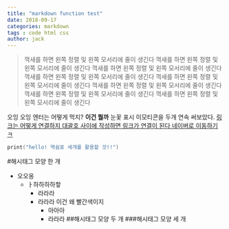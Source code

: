 ```yaml
---
title: "markdown function test"
date: 2018-09-17
categories: markdown
tags : code html css
author: jack
---
```


> 꺽새를 하면 왼쪽 정렬 및 왼쪽 모서리에 줄이 생긴다  꺽새를 하면 왼쪽 정렬 및 왼쪽 모서리에 줄이 생긴다  꺽새를 하면 왼쪽 정렬 및 왼쪽 모서리에 줄이 생긴다  꺽새를 하면 왼쪽 정렬 및 왼쪽 모서리에 줄이 생긴다  꺽새를 하면 왼쪽 정렬 및 왼쪽 모서리에 줄이 생긴다  꺽새를 하면 왼쪽 정렬 및 왼쪽 모서리에 줄이 생긴다  꺽새를 하면 왼쪽 정렬 및 왼쪽 모서리에 줄이 생긴다  꺽새를 하면 왼쪽 정렬 및 왼쪽 모서리에 줄이 생긴다 



오잉 오잉 엔터는 어떻게 먹지?
**이건 뭘까** 눈꽃 표시 이모티콘을 두개 연속 써보았다.
[링크는 어떻게 연결하지 대괄호 사이에 작성하면 링크가 연결이 된다 네이버로 이동하기 ㅋ](http://www.naver.com)

```swift
print("hello! 역쉼표 세개를 활용할 것!!")
```
#해시태그 모양 한 개 
- 오오옹
  - ㅏ하하하하핳 
    - 라라라 
    - 라라라 이건 왜 빨간색이지
      - 아아아 
      - 라라라 
##해시태그 모양 두 개 
###해시태그 모양 세 개 
